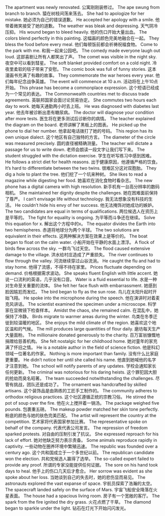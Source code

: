 The apartment was newly renovated. 公寓刚刚装修过。
The ape swung from branch to branch. 猿在树枝间荡来荡去。
She had to apologize for her mistake. 她必须为自己的错误道歉。
He accepted her apology with a smile. 他带着微笑接受了她的道歉。
The weather was bleak and depressing. 天气阴冷压抑。
His wound began to bleed heavily. 他的伤口开始大量出血。
The colors blend perfectly in this painting. 这幅画的颜色完美地融合在一起。
They bless the food before every meal. 他们每顿饭前都会祈祷祝福食物。
Come to the park with me. 和我一起来公园吧。
The comedy made everyone laugh out loud. 这部喜剧让所有人都笑出了声。
The comet was visible in the night sky. 夜空中可以看到彗星。
The soft blanket provided comfort on a cold night. 冷夜里柔软的毯子带来了安慰。
The comic book was full of funny stories. 这本漫画书充满了有趣的故事。
They commemorate the war heroes every year. 他们每年纪念战争英雄。
The event will commence at 10 a.m. 活动将在上午10点开始。
This phrase has become a commonplace expression. 这个短语已经成为一个常见的表达。
The Commonwealth countries met to discuss trade agreements. 英联邦国家会面讨论贸易协定。
She commutes two hours each day to work. 她每天通勤两小时去上班。
He was diagnosed with diabetes last year. 他去年被诊断出患有糖尿病。
The doctor will diagnose your condition after more tests. 医生将在更多测试后诊断你的病情。
The teacher explained the diagram on the board. 老师讲解了黑板上的图表。
He picked up the phone to dial her number. 他拿起电话拨打了她的号码。
This region has its own unique dialect. 这个地区有自己独特的方言。
The diameter of the circle was measured precisely. 圆的直径被精确测量。
The teacher will dictate a passage for us to write down. 老师会朗读一段文字让我们写下来。
The student struggled with the dictation exercise. 学生在听写练习中感到困难。
He follows a strict diet for health reasons. 出于健康原因，他遵循严格的饮食。
It’s hard to differentiate between the two twins. 很难区分这对双胞胎。
They dig a hole to plant the tree. 他们挖了一个坑来种树。
She likes to read a magazine while digesting her food. 她喜欢在消化食物时看杂志。
The new phone has a digital camera with high resolution. 新手机有一台高分辨率的数码相机。
She maintained her dignity despite the challenges. 她在困难面前保持了尊严。
I can’t envisage life without technology. 我无法想象没有科技的生活。
He couldn’t hide his envy of her success. 他无法掩饰对她成功的嫉妒。
The two candidates are equal in terms of qualifications. 两位候选人在资历上是平等的。
The fight for equality is ongoing. 为平等而斗争还在继续。
Solve this equation for x. 解出这个方程中的x。
The equator divides the Earth into two hemispheres. 赤道将地球分为两个半球。
The two solutions are equivalent in their effects. 这两种解决方案在效果上是等价的。
The boat began to float on the calm water. 小船开始在平静的水面上漂浮。
A flock of birds flew across the sky. 一群鸟飞过天空。
The flood caused extensive damage to the village. 洪水给村庄造成了严重损失。
The river continues to flow through the valley. 河流继续穿过山谷流淌。
He caught the flu and had to stay home. 他得了流感，不得不待在家里。
Prices fluctuate depending on demand. 价格根据需求波动。
She speaks fluent English with little accent. 她说一口流利的英语，几乎没有口音。
Water is a fluid essential to life. 水是一种对生命至关重要的流体。
She felt her face flush with embarrassment. 她感到脸因尴尬而发红。
The bird began to fly as the sun rose. 鸟儿在太阳升起时开始飞翔。
He spoke into the microphone during the speech. 他在演讲时对着麦克风讲话。
The scientist examined the specimen under a microscope. 科学家在显微镜下检查样本。
Amidst the chaos, she remained calm. 在混乱中，她保持了冷静。
Birds migrate to warmer areas during the winter. 鸟类在冬季迁徙到较温暖的地区。
She enjoys the mild climate of the region. 她喜欢这个地区温和的气候。
The mill produces large quantities of flour daily. 磨坊每天生产大量面粉。
The millionaire donated generously to the charity. 百万富翁慷慨地捐赠给慈善机构。
She felt nostalgic for her childhood home. 她对童年的家充满了怀旧之情。
He is a notable author in the field of science fiction. 他是科幻领域一位著名的作家。
Nothing is more important than family. 没有什么比家庭更重要。
He didn’t notice her until she called his name. 他直到她喊他的名字才注意到她。
The school will notify parents of any updates. 学校会通知家长任何更新。
The criminal was notorious for his daring heists. 这个罪犯因大胆的抢劫而臭名昭著。
The team succeeded notwithstanding the challenges. 尽管有挑战，团队还是成功了。
The ornament was handcrafted by skilled artisans. 这个装饰品是由熟练的工匠手工制作的。
The community adheres to orthodox religious practices. 这个社区遵循正统的宗教习俗。
He stirred the pot of soup over the fire. 他在火上搅拌着一锅汤。
The package weighed five pounds. 包裹重五磅。
The makeup powder matched her skin tone perfectly. 粉底的颜色与她的肤色完美匹配。
The artist will represent the country at the competition. 艺术家将代表国家参加比赛。
The representative spoke on behalf of the company. 代表代表公司发言。
The repression of freedom sparked protests. 对自由的压制引发了抗议。
She expressed reproach for his lack of effort. 她对他缺乏努力表示责备。
Some animals reproduce rapidly in captivity. 一些动物在圈养环境中繁殖迅速。
The republic was founded over a century ago. 这个共和国成立于一个多世纪以前。
The republican candidate won the election. 共和党候选人赢得了选举。
The so-called expert failed to provide any proof. 所谓的专家没能提供任何证据。
The sore on his hand took days to heal. 他手上的伤口几天后才愈合。
Her sorrow was evident as she spoke about her loss. 当她谈到自己的失去时，她的悲伤显而易见。
The astronauts explored the vast expanse of space. 宇航员探索了浩瀚的太空。
The spacecraft landed safely on the surface of Mars. 宇宙飞船安全降落在火星表面。
The house had a spacious living room. 房子有一个宽敞的客厅。
The spark from the fire ignited the dry grass. 火花点燃了干草。
The diamond began to sparkle under the light. 钻石在灯光下开始闪闪发光。
